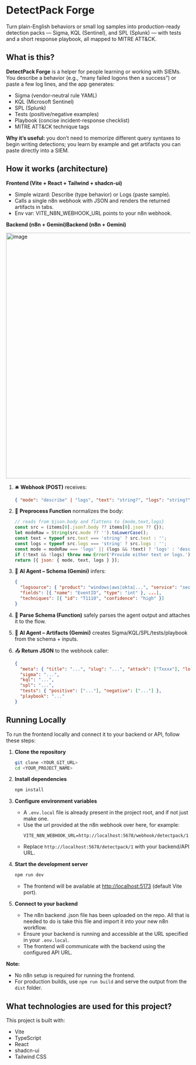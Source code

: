 # DetectPack Forge
Turn plain-English behaviors or small log samples into production-ready detection packs — Sigma, KQL (Sentinel), and SPL (Splunk) — with tests and a short response playbook, all mapped to MITRE ATT&CK.

## What is this?
<b>DetectPack Forge</b> is a helper for people learning or working with SIEMs.
You describe a behavior (e.g., “many failed logons then a success”) or paste a few log lines, and the app generates:
* Sigma (vendor-neutral rule YAML)
* KQL (Microsoft Sentinel)
* SPL (Splunk)
* Tests (positive/negative examples)
* Playbook (concise incident-response checklist)
* MITRE ATT&CK technique tags

<b>Why it’s useful:</b> you don’t need to memorize different query syntaxes to begin writing detections; you learn by example and get artifacts you can paste directly into a SIEM.

## How it works (architecture)
<b>Frontend (Vite + React + Tailwind + shadcn-ui)</b>
* Simple wizard: Describe (type behavior) or Logs (paste sample).
* Calls a single n8n webhook with JSON and renders the returned artifacts in tabs.
* Env var: VITE_N8N_WEBHOOK_URL points to your n8n webhook.

<b>Backend (n8n + Gemini)Backend (n8n + Gemini)</b>

<img width="1427" height="670" alt="image" src="https://github.com/user-attachments/assets/3b57f04f-b0ba-4c7d-8512-1174c32466b1" />

1. 🛎️ <b>Webhook (POST)</b> receives:
   ```json
   { "mode": "describe" | "logs", "text": "string?", "logs": "string?" }
   ```
2. 🧹 <b>Preprocess Function</b> normalizes the body:
   ```js
   // reads from $json.body and flattens to {mode,text,logs}
   const src = (items[0].json?.body ?? items[0].json ?? {});
   let modeRaw = String(src.mode ?? '').toLowerCase();
   const text = typeof src.text === 'string' ? src.text : '';
   const logs = typeof src.logs === 'string' ? src.logs : '';
   const mode = modeRaw === 'logs' || (logs && !text) ? 'logs' : 'describe';
   if (!text && !logs) throw new Error('Provide either text or logs.');
   return [{ json: { mode, text, logs } }];
   ```
3. 🧠 <b>AI Agent – Schema (Gemini)</b> infers:
   ```json
   {
     "logsource": { "product": "windows|aws|okta|...", "service": "security|cloudtrail|..." },
     "fields": [{ "name": "EventID", "type": "int" }, ...],
     "techniques": [{ "id": "T1110", "confidence": "high" }]
   }
   ```
4. 🧩 <b>Parse Schema (Function)</b> safely parses the agent output and attaches it to the flow.

5. 🧪 <b>AI Agent – Artifacts (Gemini)</b> creates Sigma/KQL/SPL/tests/playbook from the schema + inputs.

6. 📤 <b>Return JSON</b> to the webhook caller:
   ```json
   {
     "meta": { "title": "...", "slug": "...", "attack": ["Txxxx"], "logsource": { "product": "...", "service": "..." } },
     "sigma": "...",
     "kql": "...",
     "spl": "...",
     "tests": { "positive": ["..."], "negative": ["..."] },
     "playbook": "..."
   }
   ```

## Running Locally
To run the frontend locally and connect it to your backend or API, follow these steps:

1. **Clone the repository**
   ```sh
   git clone <YOUR_GIT_URL>
   cd <YOUR_PROJECT_NAME>
   ```

2. **Install dependencies**
   ```sh
   npm install
   ```

3. **Configure environment variables**
   - A `.env.local` file is already present in the project root, and if not just make one.
   - Use the url provided at the n8n webhook over here, for example:
     ```
     VITE_N8N_WEBHOOK_URL=http://localhost:5678/webhook/detectpack/1
     ```
   - Replace `http://localhost:5678/detectpack/1` with your backend/API URL.

4. **Start the development server**
   ```sh
   npm run dev
   ```
   - The frontend will be available at [http://localhost:5173](http://localhost:5173) (default Vite port).

5. **Connect to your backend**
   - The n8n backend .json file has been uploaded on the repo. All that is needed to do is take this file and import it into your new n8n workflow.
   - Ensure your backend is running and accessible at the URL specified in your `.env.local`.
   - The frontend will communicate with the backend using the configured API URL.

**Note:**  
- No n8n setup is required for running the frontend.
- For production builds, use `npm run build` and serve the output from the `dist` folder.

## What technologies are used for this project?

This project is built with:

- Vite
- TypeScript
- React
- shadcn-ui
- Tailwind CSS

